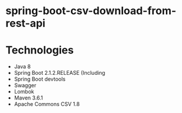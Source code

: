 # spring-boot-csv-download-from-rest-api

# Technologies
- Java 8
- Spring Boot 2.1.2.RELEASE (Including
- Spring Boot devtools
- Swagger
- Lombok
- Maven 3.6.1
- Apache Commons CSV 1.8



